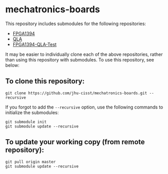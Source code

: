 # mechatronics-boards

This repository includes submodules for the following repositories:
* [FPGA1394](https://github.com/jhu-cisst/FPGA1394.git)
* [QLA](https://github.com/jhu-cisst/QLA.git)
* [FPGA1394-QLA-Test](https://github.com/jhu-cisst/FPGA1394-QLA-Test.git)

It may be easier to individually clone each of the above repositories, rather than using this
repository with submodules. To use this repository, see below:

## To clone this repository:

```
git clone https://github.com/jhu-cisst/mechatronics-boards.git --recursive
```
If you forgot to add the `--recursive` option, use the following commands to initialize the submodules:
```
git submodule init
git submodule update --recursive
```

## To update your working copy (from remote repository):
```
git pull origin master
git submodule update --recursive
```
